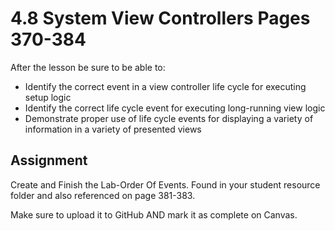 # 4.8 System View Controllers Pages 370-384 #

After the lesson be sure to be able to:
- Identify the correct event in a view controller life cycle for executing setup logic
- Identify the correct life cycle event for executing long-running view logic
- Demonstrate proper use of life cycle events for displaying a variety of information in a variety of presented views

## Assignment ##

Create and Finish the Lab-Order Of Events. Found in your student resource folder and also referenced on page 381-383.

Make sure to upload it to GitHub AND mark it as complete on Canvas.
